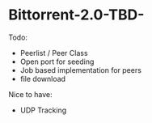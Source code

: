 # Bittorrent-2.0-TBD-

Todo:
 - Peerlist / Peer Class
 - Open port for seeding 
 - Job based implementation for peers
 - file download


Nice to have:
 - UDP Tracking